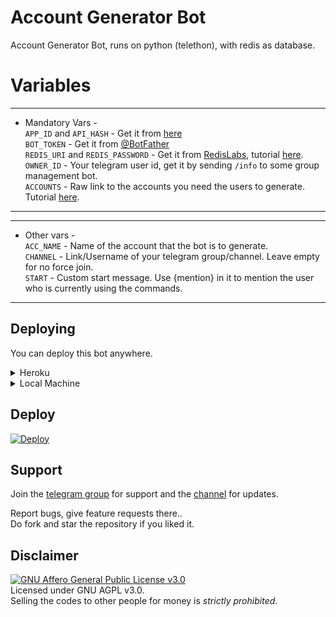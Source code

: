 # Account Generator Bot
Account Generator Bot, runs on python (telethon), with redis as database.

# Variables
 ---------------
* Mandatory Vars -   
 `APP_ID` and `API_HASH` - Get it from [here](https://my.telegram.org)   
 `BOT_TOKEN` - Get it from [@BotFather](https://t.me/BotFather)   
 `REDIS_URI` and `REDIS_PASSWORD` - Get it from [RedisLabs](https://redislabs.com), tutorial [here](./extras/redisinfo).   
 `OWNER_ID` - Your telegram user id, get it by sending `/info` to some group management bot.   
 `ACCOUNTS` - Raw link to the accounts you need the users to generate. Tutorial [here](./extras/add_accounts.md).   
-----------------

-----------------
* Other vars -    
`ACC_NAME` - Name of the account that the bot is to generate.   
`CHANNEL` - Link/Username of your telegram group/channel. Leave empty for no force join.      
`START` - Custom start message. Use {mention} in it to mention the user who is currently using the commands.
-----------------

## Deploying
You can deploy this bot anywhere.
<details><summary>Heroku</summary>
<p>
<a href="https://heroku.com/deploy">
  <img src="https://www.herokucdn.com/deploy/button.svg" alt="Deploy">
</a>
</p>
</details>

<details><summary>Local Machine</summary>
<p>
Open a terminal. </br>
Clone the repository <code>git clone https://github.com/xditya/AccountGenBot && cd AccountGenBot</code> </br>
Install requirements:
<code>pip3 install -r requirements.txt</code> </br>
Create a <code>.env</code> file with the vars. Follow these: </br>
<code>.touch .env</code> </br>
<code>nano .env</code> </br>
Now open a notepad, copy the contents in .env.sample and edit the values as per your requirements. Copy that and paste it in the terminal. </br> 
CTRL + X and CTRL + S to save and exit. </br>
<code>python3 bot.py</code> </br>
Now send /start to you bot to see if it is running! </br>
</details>

## Deploy
[![Deploy](https://www.herokucdn.com/deploy/button.svg)](https://heroku.com/deploy?template=https://github.com/PH4NT0M-OP/account-gen-bot)

## Support   
Join the [telegram group](https://t.me/BotzHubChat) for support and the [channel](https://t.me/BotzHub) for updates.   
   
Report bugs, give feature requests there..   
Do fork and star the repository if you liked it.

## Disclaimer
[![GNU Affero General Public License v3.0](https://www.gnu.org/graphics/agplv3-155x51.png)](https://www.gnu.org/licenses/agpl-3.0.en.html#header)    
Licensed under GNU AGPL v3.0.   
Selling the codes to other people for money is *strictly prohibited*.
